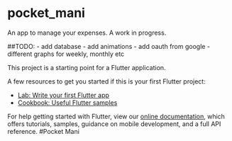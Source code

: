 # pocket_mani

An app to manage your expenses.
A work in progress.

##TODO:
    - add database
    - add animations
    - add oauth from google
    - different graphs for weekly, monthly etc

This project is a starting point for a Flutter application.

A few resources to get you started if this is your first Flutter project:

- [Lab: Write your first Flutter app](https://flutter.dev/docs/get-started/codelab)
- [Cookbook: Useful Flutter samples](https://flutter.dev/docs/cookbook)

For help getting started with Flutter, view our
[online documentation](https://flutter.dev/docs), which offers tutorials,
samples, guidance on mobile development, and a full API reference.
#Pocket Mani

